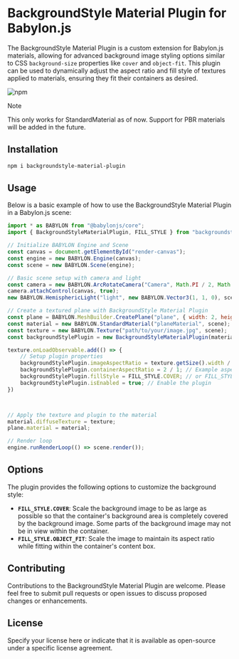 # BackgroundStyle Material Plugin for Babylon.js

The BackgroundStyle Material Plugin is a custom extension for Babylon.js materials, allowing for advanced background image styling options similar to CSS `background-size` properties like `cover` and `object-fit`. This plugin can be used to dynamically adjust the aspect ratio and fill style of textures applied to materials, ensuring they fit their containers as desired.

![npm](https://img.shields.io/npm/v/backgroundstyle-material-plugin.svg?style=flat-square)

> [!NOTE]
> This only works for StandardMaterial as of now. Support for PBR materials will be added in the future.

## Installation

```bash
npm i backgroundstyle-material-plugin
```

## Usage

Below is a basic example of how to use the BackgroundStyle Material Plugin in a Babylon.js scene:

```javascript
import * as BABYLON from "@babylonjs/core";
import { BackgroundStyleMaterialPlugin, FILL_STYLE } from "backgroundstyle-material-plugin";

// Initialize BABYLON Engine and Scene
const canvas = document.getElementById("render-canvas");
const engine = new BABYLON.Engine(canvas);
const scene = new BABYLON.Scene(engine);

// Basic scene setup with camera and light
const camera = new BABYLON.ArcRotateCamera("Camera", Math.PI / 2, Math.PI / 2, 2, new BABYLON.Vector3(0,0,5), scene);
camera.attachControl(canvas, true);
new BABYLON.HemisphericLight("light", new BABYLON.Vector3(1, 1, 0), scene);

// Create a textured plane with BackgroundStyle Material Plugin
const plane = BABYLON.MeshBuilder.CreatePlane("plane", { width: 2, height: 1 }, scene);
const material = new BABYLON.StandardMaterial("planeMaterial", scene);
const texture = new BABYLON.Texture("path/to/your/image.jpg", scene);
const backgroundStylePlugin = new BackgroundStyleMaterialPlugin(material);

texture.onLoadObservable.add(() => {
    // Setup plugin properties
    backgroundStylePlugin.imageAspectRatio = texture.getSize().width / texture.getSize().height;
    backgroundStylePlugin.containerAspectRatio = 2 / 1; // Example aspect ratio of the plane
    backgroundStylePlugin.fillStyle = FILL_STYLE.COVER; // or FILL_STYLE.OBJECT_FIT
    backgroundStylePlugin.isEnabled = true; // Enable the plugin
})



// Apply the texture and plugin to the material
material.diffuseTexture = texture;
plane.material = material;

// Render loop
engine.runRenderLoop(() => scene.render());
```

## Options

The plugin provides the following options to customize the background style:

- **`FILL_STYLE.COVER`**: Scale the background image to be as large as possible so that the container's background area is completely covered by the background image. Some parts of the background image may not be in view within the container.
- **`FILL_STYLE.OBJECT_FIT`**: Scale the image to maintain its aspect ratio while fitting within the container's content box.

## Contributing

Contributions to the BackgroundStyle Material Plugin are welcome. Please feel free to submit pull requests or open issues to discuss proposed changes or enhancements.

## License

Specify your license here or indicate that it is available as open-source under a specific license agreement.
